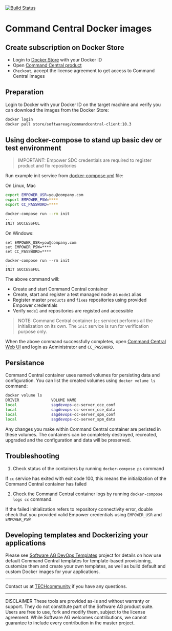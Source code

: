 <!-- Copyright © 2013 - 2018 Software AG, Darmstadt, Germany and/or its licensors

   SPDX-License-Identifier: Apache-2.0

    Licensed under the Apache License, Version 2.0 (the "License");
    you may not use this file except in compliance with the License.
    You may obtain a copy of the License at

        http://www.apache.org/licenses/LICENSE-2.0

    Unless required by applicable law or agreed to in writing, software
    distributed under the License is distributed on an "AS IS" BASIS,
     WITHOUT WARRANTIES OR CONDITIONS OF ANY KIND, either express or implied.
     See the License for the specific language governing permissions and

     limitations under the License.                                                  

-->

[![Build Status](https://travis-ci.org/SoftwareAG/sagdevops-hello-docker.svg)](https://travis-ci.org/SoftwareAG/sagdevops-hello-docker)

# Command Central Docker images

## Create subscription on Docker Store

* Login to [Docker Store](https://store.docker.com) with your Docker ID
* Open [Command Central product](https://store.docker.com/images/softwareag-commandcentral)
* `Checkout`, accept the license agreement to get access to Command Central images

## Preparation

Login to Docker with your Docker ID on the target machine and verify you can download the images
from the Docker Store:

```bash
docker login
docker pull store/softwareag/commandcentral-client:10.3
```

## Using docker-compose to stand up basic dev or test environment

> IMPORTANT: Empower SDC credentials are required to register product and fix repositories

Run example init service from [docker-compose.yml](docker-compose.yml) file:

On Linux, Mac

```bash
export EMPOWER_USR=you@company.com
export EMPOWER_PSW=****
export CC_PASSWORD=****

docker-compose run --rm init
...
INIT SUCCESSFUL
```

On Windows:

```shell
set EMPOWER_USR=you@company.com
set EMPOWER_PSW=****
set CC_PASSWORD=****

docker-compose run --rm init
...
INIT SUCCESSFUL
```

The above command will:

* Create and start Command Central container
* Create, start and register a test managed node as `node1` alias
* Register master `products` and `fixes` repositories using provided Empower credentials
* Verify `node1` and repositories are registed and accessible

> NOTE: Command Central container (`cc` service) performs all the initialization on its own. The `init` service is run for verification purpose only.

When the above command successfully completes, open [Command Central Web UI](https://0.0.0.0:8091)
and login as Administrator and `CC_PASSWORD`.

## Persistance

Command Central container uses named volumes for persisting data and configuration. You can list the created volumes
using `docker volume ls` command:

```bash
docker volume ls
DRIVER              VOLUME NAME
local               sagdevops-cc-server_cce_conf
local               sagdevops-cc-server_cce_data
local               sagdevops-cc-server_spm_conf
local               sagdevops-cc-server_spm_data
```

Any changes you make within Command Central container are peristed in these volumes.
The containers can be completely destroyed, recreated, upgraded and the configuration and data will be preserved.

## Troubleshooting

1. Check status of the containers by running `docker-compose ps` command

If `cc` service has exited with exit code 100, this means the initialization of the Command Central container has failed

2. Check the Command Central container logs by running `docker-compose logs cc` command.

If the failed initialization refers to repository connectivity error, double check that you provided valid Empower credentials
using `EMPOWER_USR` and `EMPOWER_PSW`

## Developing templates and Dockerizing your applications

Please see [Software AG DevOps Templates](https://github.com/SoftwareAG/sagdevops-templates) project
for details on how use default Command Central templates for template-based provisioning, customize them
and create your own templates, as well as build default and custom Docker images for your applications.

_______________
Contact us at [TECHcommunity](mailto:technologycommunity@softwareag.com?subject=Github/SoftwareAG) if you have any questions.
_______________
DISCLAIMER
These tools are provided as-is and without warranty or support. They do not constitute part of the Software AG product suite. Users are free to use, fork and modify them, subject to the license agreement. While Software AG welcomes contributions, we cannot guarantee to include every contribution in the master project.
